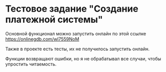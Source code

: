 # Тестовое задание "Создание платежной системы"
Основной функционал можно запустить онлайн по этой ссылке  https://onlinegdb.com/wl7559NoM

Также в проекте есть тесты, их не получилось запустить онлайн.

Функции возвращают ошибки, но я не обрабатывал все случаи, чтобы упростить читаемость.